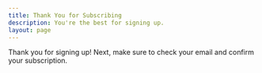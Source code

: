 ```yaml
---
title: Thank You for Subscribing
description: You're the best for signing up.
layout: page
---
```


Thank you for signing up! Next, make sure to check your email and confirm your subscription.
